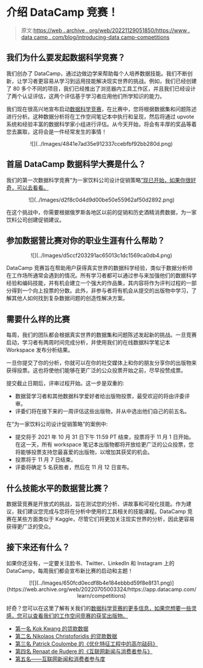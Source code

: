 # 介绍 DataCamp 竞赛！

> 原文:[https://web . archive . org/web/20221129051850/https://www . data camp . com/blog/introducing-data camp-competitions](https://web.archive.org/web/20221129051850/https://www.datacamp.com/blog/introducing-datacamp-competitions)

## 我们为什么要发起数据科学竞赛？

我们创办了 DataCamp，通过边做边学来帮助每个人培养数据技能。我们不断创新，让学习者更容易从学习到运用技能解决现实世界的挑战。例如，我们已经创建了 80 多个不同的项目，我们已经推出了浏览器内工具工作区，并且我们已经设计了两个认证评估，这两个评估基于学习者应用他们所学知识的能力。

我们现在很高兴地宣布启动[数据科学竞赛](https://web.archive.org/web/20220705003324/https://app.datacamp.com/learn/competitions)，在比赛中，您将根据数据集和问题陈述进行分析。这种数据分析将在工作空间笔记本中执行和呈现，然后将通过 upvote 系统和经验丰富的数据科学家小组进行评估。从今天开始，将会有丰厚的奖品等着您去赢取，这将会是一件经常发生的事情！

<center>![](../Images/4841e7ad35e912337ccebfbf92bb280d.png)</center>

## 首届 DataCamp 数据科学大赛是什么？

我们的第一次数据科学竞赛“为一家饮料公司设计促销策略[”现已开始，如果你很好奇，可以去看看。](https://web.archive.org/web/20220705003324/https://app.datacamp.com/learn/competitions/russian-alcohol-promotions)

<center>![](../Images/d2f8c0d4d9d00be50e55962af50d2892.png)</center>

在这个挑战中，你需要根据俄罗斯各地区以前的促销和历史酒精消费数据，为一家饮料公司创建促销建议。

## 参加数据营比赛对你的职业生涯有什么帮助？

<center>![](../Images/d5ccf203291ac65013c1dc1569ca0db4.png)</center>

DataCamp 竞赛旨在帮助用户获得真实世界的数据科学经验，类似于数据分析师在工作场所通常会遇到的情况。所有学习者都可以通过参与来加强他们的数据科学经验和编码技能，并有机会建立一个强大的作品集，其内容将作为评判过程的一部分得到一个向上投票的分数。此外，非参与者将有机会从提交的出版物中学习，了解其他人如何找到复杂数据问题的创造性解决方案。

## 需要什么样的比赛

每周，我们的团队都会根据真实世界的数据集和问题陈述发起新的挑战。一旦竞赛启动，学习者有两周时间完成分析，并使用我们的在线数据科学笔记本 Workspace 发布分析结果。

一旦你提交了你的分析，你就可以在你的社交媒体上和你的朋友分享你的出版物来获得投票。这也将使他们能够在更广泛的公众投票开始之前，尽早投赞成票。

提交截止日期后，评审过程开始。这一步是双重的:

*   数据营学习者和其他数据科学爱好者给出版物投票，最受欢迎的将由评委评审。
*   评委们将在接下来的一周评估这些出版物，并从中选出他们自己的前五名。

在“为一家饮料公司设计促销策略”的案例中:

*   提交将于 2021 年 10 月 31 日下午 11:59 PT 结束，投票将于 11 月 1 日开始。在这一天，所有 workspace 笔记本出版物都将开放给更广泛的公众投票，您将能够投票支持您最喜爱的出版物，以增加其获奖的机会。
*   投票将于 11 月 7 日结束。
*   评委将确定 5 名获胜者，然后在 11 月 12 日宣布。

## 什么技能水平的数据营比赛？

数据营竞赛是开放式的挑战，旨在测试您的分析、讲故事和可视化技能。作为建议，我们建议您完成与您将在分析中使用的工具相关的技能课程。DataCamp 竞赛在某些方面类似于 Kaggle，尽管它们将更加关注现实世界的分析，因此更容易获得更广泛的受众。

## 接下来还有什么？

如果你还没有，一定要关注脸书、Twitter、LinkedIn 和 Instagram 上的 DataCamp，每周我们都会宣布新比赛的启动和主题！

<center>[![](../Images/650fcd0ecdf8b4e184ebbbd59f8e8f31.png)](https://web.archive.org/web/20220705003324/https://app.datacamp.com/learn/competitions)</center>

好奇？您可以在这里了解有关我们的[数据科学竞赛的更多信息，如果您想要一些灵感，您可以查看我们的工作空间竞赛的获奖出版物。](https://web.archive.org/web/20220705003324/https://support.datacamp.com/hc/en-us/articles/4410791195031)

*   [第一名 Kok Kwang 的贷款数据](https://web.archive.org/web/20220705003324/https://tinyurl.com/5cfv44k7)
*   [第二名 Nikolaos Christoforidis 的贷款数据](https://web.archive.org/web/20220705003324/https://tinyurl.com/4sz37tww)
*   [第三名 Patrick Coulombe 的《优化特征工程中的高尔砝码》](https://web.archive.org/web/20220705003324/https://tinyurl.com/sazjdemc)
*   [第四名 Renaat de Rudere 的《互联网新闻与消费者参与》](https://web.archive.org/web/20220705003324/https://tinyurl.com/xcfx3aks)
*   [第五名——互联网新闻和消费者参与度](https://web.archive.org/web/20220705003324/https://tinyurl.com/cm6nxsbx)
